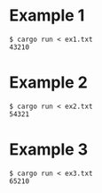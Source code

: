 # Example 1

```
$ cargo run < ex1.txt
43210
```

# Example 2

```
$ cargo run < ex2.txt
54321
```

# Example 3

```
$ cargo run < ex3.txt
65210
```

